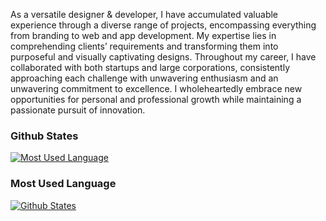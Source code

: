 As a versatile designer & developer, I have accumulated valuable experience through a diverse range of projects, encompassing everything from branding to web and app development. My expertise lies in comprehending clients’ requirements and transforming them into purposeful and visually captivating designs. Throughout my career, I have collaborated with both startups and large corporations, consistently approaching each challenge with unwavering enthusiasm and an unwavering commitment to excellence. I wholeheartedly embrace new opportunities for personal and professional growth while maintaining a passionate pursuit of innovation.

### Github States

[![Most Used Language](https://github-readme-stats.vercel.app/api?username=zaheralmajed&show=reviews,discussions_started,discussions_answered,prs_merged,prs_merged_percentage&show_icons=true&bg_color=00000000&card_width=1080)](https://github.com/zaheralmajed)


### Most Used Language

  [![Github States](https://github-readme-stats.vercel.app/api/top-langs/?username=zaheralmajed&langs_count=20&card_width=1080&hide_title=true&show_icons=true&bg_color=00000000)](https://github.com/zaheralmajed)



